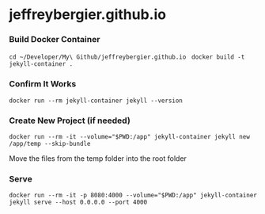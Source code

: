 # jeffreybergier.github.io

### Build Docker Container

`cd ~/Developer/My\ Github/jeffreybergier.github.io `
`docker build -t jekyll-container .`

### Confirm It Works

`docker run --rm jekyll-container jekyll --version`

### Create New Project (if needed)

`docker run --rm -it --volume="$PWD:/app" jekyll-container jekyll new /app/temp --skip-bundle`

Move the files from the temp folder into the root folder

### Serve

`docker run --rm -it -p 8080:4000 --volume="$PWD:/app" jekyll-container jekyll serve --host 0.0.0.0 --port 4000`

